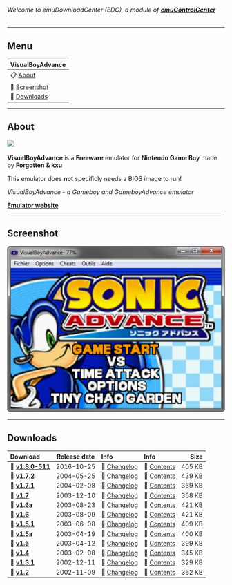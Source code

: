 ###### Welcome to emuDownloadCenter (EDC), a module of [**emuControlCenter**](https://github.com/PhoenixInteractiveNL/emuControlCenter/wiki/)
***
## Menu
| **VisualBoyAdvance** |
|:---------|
| :clipboard: [About](#about) |
| :sunrise: [Screenshot](#screenshot) |
| :floppy_disk: [Downloads](#downloads) |
***
## About
![](https://github.com/PhoenixInteractiveNL/edc-masterhook/wiki/images_emulator/visualboyadvance_logo_200.jpg)

**VisualBoyAdvance** is a **Freeware** emulator for **Nintendo Game Boy** made by **Forgotten & kxu**

This emulator does **not** specificly needs a BIOS image to run!

_VisualBoyAdvance - a Gameboy and GameboyAdvance emulator_

[**Emulator website**](http://sourceforge.net/projects/vba)
***
## Screenshot
![](https://raw.githubusercontent.com/PhoenixInteractiveNL/edc-masterhook/master/downloadhooks/visualboyadvance/visualboyadvance_screen.jpg)
***
## Downloads
| Download | Release date  | Info       | Info       | Size       |
|:---------|:-------------:|:-----------|:-----------|-----------:|
| :floppy_disk: [**v1.8.0-511**](https://github.com/PhoenixInteractiveNL/edc-repo0002/raw/master/visualboyadvance/1.8.0-511.7z) | 2016-10-25 | :page_facing_up: [Changelog](https://github.com/PhoenixInteractiveNL/edc-repo0002/blob/master/visualboyadvance/1.8.0-511_changelog.txt) | :mag_right: [Contents](https://github.com/PhoenixInteractiveNL/edc-repo0002/blob/master/visualboyadvance/1.8.0-511_contents.txt) | 405 KB |
| :floppy_disk: [**v1.7.2**](https://github.com/PhoenixInteractiveNL/edc-repo0002/raw/master/visualboyadvance/1.7.2.7z) | 2004-05-25 | :page_facing_up: [Changelog](https://github.com/PhoenixInteractiveNL/edc-repo0002/blob/master/visualboyadvance/1.7.2_changelog.txt) | :mag_right: [Contents](https://github.com/PhoenixInteractiveNL/edc-repo0002/blob/master/visualboyadvance/1.7.2_contents.txt) | 439 KB |
| :floppy_disk: [**v1.7.1**](https://github.com/PhoenixInteractiveNL/edc-repo0002/raw/master/visualboyadvance/1.7.1.7z) | 2004-02-08 | :page_facing_up: [Changelog](https://github.com/PhoenixInteractiveNL/edc-repo0002/blob/master/visualboyadvance/1.7.1_changelog.txt) | :mag_right: [Contents](https://github.com/PhoenixInteractiveNL/edc-repo0002/blob/master/visualboyadvance/1.7.1_contents.txt) | 369 KB |
| :floppy_disk: [**v1.7**](https://github.com/PhoenixInteractiveNL/edc-repo0002/raw/master/visualboyadvance/1.7.7z) | 2003-12-10 | :page_facing_up: [Changelog](https://github.com/PhoenixInteractiveNL/edc-repo0002/blob/master/visualboyadvance/1.7_changelog.txt) | :mag_right: [Contents](https://github.com/PhoenixInteractiveNL/edc-repo0002/blob/master/visualboyadvance/1.7_contents.txt) | 368 KB |
| :floppy_disk: [**v1.6a**](https://github.com/PhoenixInteractiveNL/edc-repo0002/raw/master/visualboyadvance/1.6a.7z) | 2003-08-23 | :page_facing_up: [Changelog](https://github.com/PhoenixInteractiveNL/edc-repo0002/blob/master/visualboyadvance/1.6a_changelog.txt) | :mag_right: [Contents](https://github.com/PhoenixInteractiveNL/edc-repo0002/blob/master/visualboyadvance/1.6a_contents.txt) | 421 KB |
| :floppy_disk: [**v1.6**](https://github.com/PhoenixInteractiveNL/edc-repo0002/raw/master/visualboyadvance/1.6.7z) | 2003-08-09 | :page_facing_up: [Changelog](https://github.com/PhoenixInteractiveNL/edc-repo0002/blob/master/visualboyadvance/1.6_changelog.txt) | :mag_right: [Contents](https://github.com/PhoenixInteractiveNL/edc-repo0002/blob/master/visualboyadvance/1.6_contents.txt) | 421 KB |
| :floppy_disk: [**v1.5.1**](https://github.com/PhoenixInteractiveNL/edc-repo0002/raw/master/visualboyadvance/1.5.1.7z) | 2003-06-08 | :page_facing_up: [Changelog](https://github.com/PhoenixInteractiveNL/edc-repo0002/blob/master/visualboyadvance/1.5.1_changelog.txt) | :mag_right: [Contents](https://github.com/PhoenixInteractiveNL/edc-repo0002/blob/master/visualboyadvance/1.5.1_contents.txt) | 409 KB |
| :floppy_disk: [**v1.5a**](https://github.com/PhoenixInteractiveNL/edc-repo0002/raw/master/visualboyadvance/1.5a.7z) | 2003-04-19 | :page_facing_up: [Changelog](https://github.com/PhoenixInteractiveNL/edc-repo0002/blob/master/visualboyadvance/1.5a_changelog.txt) | :mag_right: [Contents](https://github.com/PhoenixInteractiveNL/edc-repo0002/blob/master/visualboyadvance/1.5a_contents.txt) | 400 KB |
| :floppy_disk: [**v1.5**](https://github.com/PhoenixInteractiveNL/edc-repo0002/raw/master/visualboyadvance/1.5.7z) | 2003-04-12 | :page_facing_up: [Changelog](https://github.com/PhoenixInteractiveNL/edc-repo0002/blob/master/visualboyadvance/1.5_changelog.txt) | :mag_right: [Contents](https://github.com/PhoenixInteractiveNL/edc-repo0002/blob/master/visualboyadvance/1.5_contents.txt) | 399 KB |
| :floppy_disk: [**v1.4**](https://github.com/PhoenixInteractiveNL/edc-repo0002/raw/master/visualboyadvance/1.4.7z) | 2003-02-08 | :page_facing_up: [Changelog](https://github.com/PhoenixInteractiveNL/edc-repo0002/blob/master/visualboyadvance/1.4_changelog.txt) | :mag_right: [Contents](https://github.com/PhoenixInteractiveNL/edc-repo0002/blob/master/visualboyadvance/1.4_contents.txt) | 345 KB |
| :floppy_disk: [**v1.3.1**](https://github.com/PhoenixInteractiveNL/edc-repo0002/raw/master/visualboyadvance/1.3.1.7z) | 2002-12-11 | :page_facing_up: [Changelog](https://github.com/PhoenixInteractiveNL/edc-repo0002/blob/master/visualboyadvance/1.3.1_changelog.txt) | :mag_right: [Contents](https://github.com/PhoenixInteractiveNL/edc-repo0002/blob/master/visualboyadvance/1.3.1_contents.txt) | 329 KB |
| :floppy_disk: [**v1.2**](https://github.com/PhoenixInteractiveNL/edc-repo0002/raw/master/visualboyadvance/1.2.7z) | 2002-11-09 | :page_facing_up: [Changelog](https://github.com/PhoenixInteractiveNL/edc-repo0002/blob/master/visualboyadvance/1.2_changelog.txt) | :mag_right: [Contents](https://github.com/PhoenixInteractiveNL/edc-repo0002/blob/master/visualboyadvance/1.2_contents.txt) | 362 KB |
